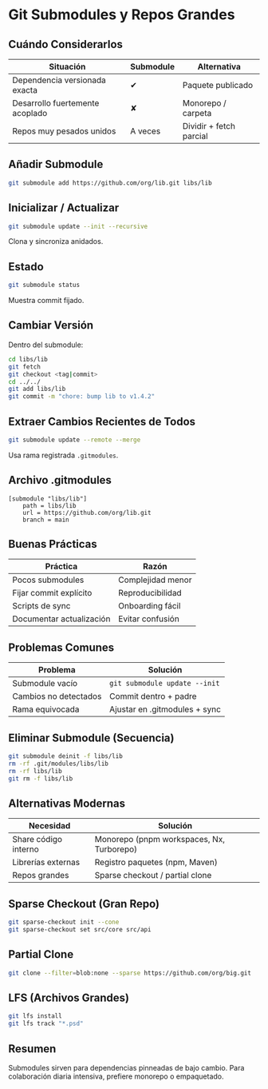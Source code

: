 # Git Submodules y Repos Grandes

## Cuándo Considerarlos
| Situación | Submodule | Alternativa |
|-----------|-----------|-------------|
| Dependencia versionada exacta | ✔ | Paquete publicado |
| Desarrollo fuertemente acoplado | ✘ | Monorepo / carpeta |
| Repos muy pesados unidos | A veces | Dividir + fetch parcial |

## Añadir Submodule
```bash
git submodule add https://github.com/org/lib.git libs/lib
```

## Inicializar / Actualizar
```bash
git submodule update --init --recursive
```
Clona y sincroniza anidados.

## Estado
```bash
git submodule status
```
Muestra commit fijado.

## Cambiar Versión
Dentro del submodule:
```bash
cd libs/lib
git fetch
git checkout <tag|commit>
cd ../../
git add libs/lib
git commit -m "chore: bump lib to v1.4.2"
```

## Extraer Cambios Recientes de Todos
```bash
git submodule update --remote --merge
```
Usa rama registrada `.gitmodules`.

## Archivo .gitmodules
```
[submodule "libs/lib"]
	path = libs/lib
	url = https://github.com/org/lib.git
	branch = main
```

## Buenas Prácticas
| Práctica | Razón |
|----------|-------|
| Pocos submodules | Complejidad menor |
| Fijar commit explícito | Reproducibilidad |
| Scripts de sync | Onboarding fácil |
| Documentar actualización | Evitar confusión |

## Problemas Comunes
| Problema | Solución |
|----------|----------|
| Submodule vacío | `git submodule update --init` |
| Cambios no detectados | Commit dentro + padre |
| Rama equivocada | Ajustar en .gitmodules + sync |

## Eliminar Submodule (Secuencia)
```bash
git submodule deinit -f libs/lib
rm -rf .git/modules/libs/lib
rm -rf libs/lib
git rm -f libs/lib
```

## Alternativas Modernas
| Necesidad | Solución |
|-----------|----------|
| Share código interno | Monorepo (pnpm workspaces, Nx, Turborepo) |
| Librerías externas | Registro paquetes (npm, Maven) |
| Repos grandes | Sparse checkout / partial clone |

## Sparse Checkout (Gran Repo)
```bash
git sparse-checkout init --cone
git sparse-checkout set src/core src/api
```

## Partial Clone
```bash
git clone --filter=blob:none --sparse https://github.com/org/big.git
```

## LFS (Archivos Grandes)
```bash
git lfs install
git lfs track "*.psd"
```

## Resumen
Submodules sirven para dependencias pinneadas de bajo cambio. Para colaboración diaria intensiva, prefiere monorepo o empaquetado.
